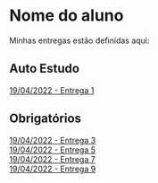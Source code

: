 # Nome do aluno
Minhas entregas estão definidas aqui:
## Auto Estudo
<a href="https://github.com/Intelihub/Template_Aluno/blob/main/02_AUT_EST_ENTREGA/Coloque%20aqui%20as%20entregas%20do%20seu%20auto%20estudo.rtf"> 19/04/2022 - Entrega 1 </a>
## Obrigatórios
<a href="https://github.com/Intelihub/Template_Aluno/blob/main/03_EX_OBRIGATORIOS/Coloque%20aqui%20entregas%20de%20exerc%C3%ADcios%20obrigat%C3%B3rios.rtf"> 19/04/2022 - Entrega 3 </a>
<br>
<a href="https://github.com/MrSchipRozen/modulo2/tree/main/04_AUT_EST_EX_OBRIGATORIOS/Semana%205/Exxercicio"> 19/04/2022 - Entrega 5 </a>
<br>
<a href="https://github.com/MrSchipRozen/modulo2/tree/main/04_AUT_EST_EX_OBRIGATORIOS/Semana%207/Exercicio%20de%20prog"> 19/04/2022 - Entrega 7 </a>
<br>
<a href="https://github.com/MrSchipRozen/modulo2/tree/main/04_AUT_EST_EX_OBRIGATORIOS/Semana%209"> 19/04/2022 - Entrega 9 </a>
